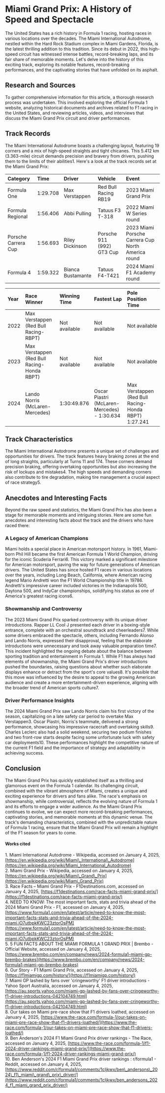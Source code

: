 # **Miami Grand Prix: A History of Speed and Spectacle**

The United States has a rich history in Formula 1 racing, hosting races in various locations over the decades. The Miami International Autodrome, nestled within the Hard Rock Stadium complex in Miami Gardens, Florida, is the latest thrilling addition to this tradition. Since its debut in 2022, this high-speed circuit has witnessed intense battles, record-breaking laps, and its fair share of memorable moments. Let's delve into the history of this exciting track, exploring its notable features, record-breaking performances, and the captivating stories that have unfolded on its asphalt.

## **Research and Sources**

To gather comprehensive information for this article, a thorough research process was undertaken. This involved exploring the official Formula 1 website, analyzing historical documents and archives related to F1 racing in the United States, and reviewing articles, videos, and interviews that discuss the Miami Grand Prix circuit and driver performances.

## **Track Records**

The Miami International Autodrome boasts a challenging layout, featuring 19 corners and a mix of high-speed straights and tight chicanes. This 5.412 km (3.363-mile) circuit demands precision and bravery from drivers, pushing them to the limits of their abilities1. Here's a look at the track records set at the Miami Grand Prix:

| Category | Time | Driver | Vehicle | Event |
| :---- | :---- | :---- | :---- | :---- |
| Formula One | 1:29.708 | Max Verstappen | Red Bull Racing RB19 | 2023 Miami Grand Prix |
| Formula Regional | 1:56.406 | Abbi Pulling | Tatuus F3 T-318 | 2022 Miami W Series round |
| Porsche Carrera Cup | 1:56.693 | Riley Dickinson | Porsche 911 (992) GT3 Cup | 2023 Miami Porsche Carrera Cup North America round |
| Formula 4 | 1:59.322 | Bianca Bustamante | Tatuus F4-T421 | 2024 Miami F1 Academy round |

| Year | Race Winner | Winning Time | Fastest Lap | Pole Position Time |
| :---- | :---- | :---- | :---- | :---- |
| 2022 | Max Verstappen (Red Bull Racing-RBPT) | Not available | Not available | Not available |
| 2023 | Max Verstappen (Red Bull Racing-Honda RBPT) | Not available | Not available | Not available |
| 2024 | Lando Norris (McLaren-Mercedes) | 1:30:49.876 | Oscar Piastri (McLaren-Mercedes) \- 1:30.634 | Max Verstappen (Red Bull Racing-Honda RBPT) 1:27.241 |

## **Track Characteristics**

The Miami International Autodrome presents a unique set of challenges and opportunities for drivers. The track features heavy braking zones at the end of long straights, particularly at Turns 11 and 174. These corners demand precision braking, offering overtaking opportunities but also increasing the risk of lockups and mistakes4. The high speeds and demanding corners also contribute to tire degradation, making tire management a crucial aspect of race strategy5.

## **Anecdotes and Interesting Facts**

Beyond the raw speed and statistics, the Miami Grand Prix has also been a stage for memorable moments and intriguing stories. Here are some fun anecdotes and interesting facts about the track and the drivers who have raced there:

### **A Legacy of American Champions**

Miami holds a special place in American motorsport history. In 1961, Miami-born Phil Hill became the first American Formula 1 World Champion, driving for the iconic Scuderia Ferrari6. This victory marked a significant milestone for American motorsport, paving the way for future generations of American drivers. The United States has since hosted F1 races in various locations over the years, including Long Beach, California, where American racing legend Mario Andretti won the F1 World Championship title in 19786. Andretti's impressive career included victories in the Indianapolis 500, Daytona 500, and IndyCar championships, solidifying his status as one of America's greatest racing icons6.

### **Showmanship and Controversy**

The 2023 Miami Grand Prix sparked controversy with its unique driver introductions. Rapper LL Cool J presented each driver in a boxing-style entrance, complete with an orchestral soundtrack and cheerleaders7. While some drivers embraced the spectacle, others, including Fernando Alonso and Lando Norris, expressed their disapproval, feeling that the elaborate introductions were unnecessary and took away valuable preparation time7. This incident highlighted the ongoing debate about the balance between sporting tradition and entertainment in Formula 1\. While F1 has always had elements of showmanship, the Miami Grand Prix's driver introductions pushed the boundaries, raising questions about whether such elaborate displays enhance or detract from the sport's core values8. It's possible that this move was influenced by the desire to appeal to the growing American audience and create a more entertainment-driven experience, aligning with the broader trend of American sports culture7.

### **Driver Performance Insights**

The 2024 Miami Grand Prix saw Lando Norris claim his first victory of the season, capitalizing on a late safety car period to overtake Max Verstappen3. Oscar Piastri, Norris's teammate, delivered a strong performance, showcasing his impressive racecraft and overtaking skills9. Charles Leclerc also had a solid weekend, securing two podium finishes and two front-row starts despite facing some unfortunate luck with safety car deployments10. These performances highlight the competitive nature of the current F1 field and the importance of strategy and adaptability in achieving success.

## **Conclusion**

The Miami Grand Prix has quickly established itself as a thrilling and glamorous event on the Formula 1 calendar. Its challenging circuit, combined with the vibrant atmosphere of Miami, creates a unique and exciting experience for drivers and fans alike. The race's emphasis on showmanship, while controversial, reflects the evolving nature of Formula 1 and its efforts to engage a wider audience. As the Miami Grand Prix continues to evolve, we can expect more record-breaking performances, captivating stories, and memorable moments at this dynamic venue. The track's demanding characteristics, combined with the unpredictable nature of Formula 1 racing, ensure that the Miami Grand Prix will remain a highlight of the F1 season for years to come.

#### **Works cited**

1\. Miami International Autodrome \- Wikipedia, accessed on January 4, 2025, [https://en.wikipedia.org/wiki/Miami\_International\_Autodrome](https://en.wikipedia.org/wiki/Miami_International_Autodrome)  
2\. Miami Grand Prix \- Wikipedia, accessed on January 4, 2025, [https://en.wikipedia.org/wiki/Miami\_Grand\_Prix](https://en.wikipedia.org/wiki/Miami_Grand_Prix)  
3\. Race Facts – Miami Grand Prix \- F1Destinations.com, accessed on January 4, 2025, [https://f1destinations.com/race-facts-miami-grand-prix/](https://f1destinations.com/race-facts-miami-grand-prix/)  
4\. NEED TO KNOW: The most important facts, stats and trivia ahead of the 2024 Miami Grand Prix \- F1, accessed on January 4, 2025, [https://www.formula1.com/en/latest/article/need-to-know-the-most-important-facts-stats-and-trivia-ahead-of-the-2024-miami.jO7utbpkKWC23ztorOsPM](https://www.formula1.com/en/latest/article/need-to-know-the-most-important-facts-stats-and-trivia-ahead-of-the-2024-miami.jO7utbpkKWC23ztorOsPM)  
5\. 5 FUN FACTS ABOUT THE MIAMI FORMULA 1 GRAND PRIX | Brembo \- Official Website, accessed on January 4, 2025, [https://www.brembo.com/en/company/news/2024-formula1-miami-gp-brembo-brakes](https://www.brembo.com/en/company/news/2024-formula1-miami-gp-brembo-brakes)  
6\. Our Story \- F1 Miami Grand Prix, accessed on January 4, 2025, [https://f1miamigp.com/history/](https://f1miamigp.com/history/)  
7\. Miami GP lashed by fans over 'cringeworthy' F1 driver introductions \- Yahoo Sport Australia, accessed on January 4, 2025, [https://au.sports.yahoo.com/miami-gp-lashed-by-fans-over-cringeworthy-f1-driver-introductions-042104749.html](https://au.sports.yahoo.com/miami-gp-lashed-by-fans-over-cringeworthy-f1-driver-introductions-042104749.html)  
8\. Our takes on Miami pre-race show that F1 drivers loathed, accessed on January 4, 2025, [https://www.the-race.com/formula-1/our-takes-on-miami-pre-race-show-that-f1-drivers-loathed/](https://www.the-race.com/formula-1/our-takes-on-miami-pre-race-show-that-f1-drivers-loathed/)  
9\. Ben Anderson's 2024 F1 Miami Grand Prix driver rankings \- The Race, accessed on January 4, 2025, [https://www.the-race.com/formula-1/f1-2024-driver-rankings-miami-grand-prix/](https://www.the-race.com/formula-1/f1-2024-driver-rankings-miami-grand-prix/)  
10\. Ben Anderson's 2024 F1 Miami Grand Prix driver rankings : r/formula1 \- Reddit, accessed on January 4, 2025, [https://www.reddit.com/r/formula1/comments/1cljkwx/ben\_andersons\_2024\_f1\_miami\_grand\_prix\_driver/](https://www.reddit.com/r/formula1/comments/1cljkwx/ben_andersons_2024_f1_miami_grand_prix_driver/)